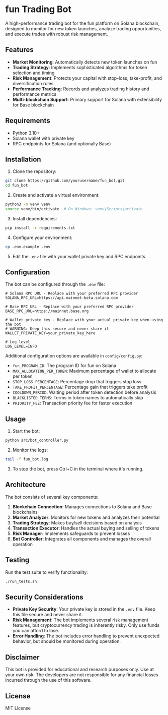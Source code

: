 # fun Trading Bot

A high-performance trading bot for the fun platform on Solana blockchain, designed to monitor for new token launches, analyze trading opportunities, and execute trades with robust risk management.

## Features

- **Market Monitoring**: Automatically detects new token launches on fun
- **Trading Strategy**: Implements sophisticated algorithms for token selection and timing
- **Risk Management**: Protects your capital with stop-loss, take-profit, and diversification rules
- **Performance Tracking**: Records and analyzes trading history and performance metrics
- **Multi-blockchain Support**: Primary support for Solana with extensibility for Base blockchain

## Requirements

- Python 3.10+
- Solana wallet with private key
- RPC endpoints for Solana (and optionally Base)

## Installation

1. Clone the repository:

```bash
git clone https://github.com/yourusername/fun_bot.git
cd fun_bot
```

2. Create and activate a virtual environment:

```bash
python3 -m venv venv
source venv/bin/activate  # On Windows: venv\Scripts\activate
```

3. Install dependencies:

```bash
pip install -r requirements.txt
```

4. Configure your environment:

```bash
cp .env.example .env
```

5. Edit the `.env` file with your wallet private key and RPC endpoints.

## Configuration

The bot can be configured through the `.env` file:

```
# Solana RPC URL - Replace with your preferred RPC provider
SOLANA_RPC_URL=https://api.mainnet-beta.solana.com

# Base RPC URL - Replace with your preferred RPC provider
BASE_RPC_URL=https://mainnet.base.org

# Wallet private key - Replace with your actual private key when using the bot
# WARNING: Keep this secure and never share it
WALLET_PRIVATE_KEY=your_private_key_here

# Log level
LOG_LEVEL=INFO
```

Additional configuration options are available in `config/config.py`:

- `fun_PROGRAM_ID`: The program ID for fun on Solana
- `MAX_ALLOCATION_PER_TOKEN`: Maximum percentage of wallet to allocate per token
- `STOP_LOSS_PERCENTAGE`: Percentage drop that triggers stop loss
- `TAKE_PROFIT_PERCENTAGE`: Percentage gain that triggers take profit
- `COOLDOWN_PERIOD`: Waiting period after token detection before analysis
- `BLACKLISTED_TERMS`: Terms in token names to automatically skip
- `PRIORITY_FEE`: Transaction priority fee for faster execution

## Usage

1. Start the bot:

```bash
python src/bot_controller.py
```

2. Monitor the logs:

```bash
tail -f fun_bot.log
```

3. To stop the bot, press Ctrl+C in the terminal where it's running.

## Architecture

The bot consists of several key components:

1. **Blockchain Connection**: Manages connections to Solana and Base blockchains
2. **Market Analyzer**: Monitors for new tokens and analyzes their potential
3. **Trading Strategy**: Makes buy/sell decisions based on analysis
4. **Transaction Executor**: Handles the actual buying and selling of tokens
5. **Risk Manager**: Implements safeguards to prevent losses
6. **Bot Controller**: Integrates all components and manages the overall operation

## Testing

Run the test suite to verify functionality:

```bash
./run_tests.sh
```

## Security Considerations

- **Private Key Security**: Your private key is stored in the `.env` file. Keep this file secure and never share it.
- **Risk Management**: The bot implements several risk management features, but cryptocurrency trading is inherently risky. Only use funds you can afford to lose.
- **Error Handling**: The bot includes error handling to prevent unexpected behavior, but should be monitored during operation.

## Disclaimer

This bot is provided for educational and research purposes only. Use at your own risk. The developers are not responsible for any financial losses incurred through the use of this software.

## License

MIT License
